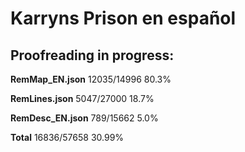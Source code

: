 # Karryns Prison en español  

## Proofreading in progress:  

**RemMap_EN.json**  12035/14996  80.3%  
  
**RemLines.json**   5047/27000  18.7%
  
**RemDesc_EN.json** 789/15662  5.0%  
  
**Total**   16836/57658  30.99%
  
